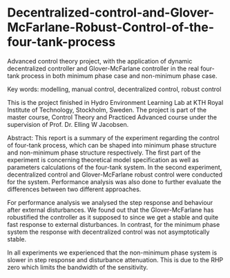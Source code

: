 # Decentralized-control-and-Glover-McFarlane-Robust-Control-of-the-four-tank-process
Advanced control theory project, with the application of dynamic decentralized controller and Glover-McFarlane controller in the real four-tank process in both minimum phase case and non-minimum phase case.

Key words: modelling, manual control, decentralized control, robust control

This is the project finished in Hydro Environment Learning Lab at KTH Royal Institute of Technology, Stockholm, Sweden. The project is part of the master course, Control Theory and Practiced Advanced course under the supervision of Prof. Dr. Elling W Jacobsen.

Abstract: 
This report is a summary of the experiment regarding the control of four-tank process, which can be shaped into minimum phase structure and non-minimum phase structure respectively. The first part of the experiment is concerning theoretical model specification as well as parameters calculations of the four-tank system. In the second experiment, decentralized control and Glover-McFarlane robust control were conducted for the system. Performance analysis was also done to further evaluate the differences between two different approaches.

For performance analysis we analysed the step response and behaviour after external disturbances. We found out that the Glover-McFarlane has robustified the controller as it supposed to since we get a stable and quite fast response to external disturbances. In contrast, for the minimum phase system the response with decentralized control was not asymptotically stable.

In all experiments we experienced that the non-minimum phase system is slower in step response and disturbance attenuation. This is due to the RHP zero which limits the bandwidth of the sensitivity.
